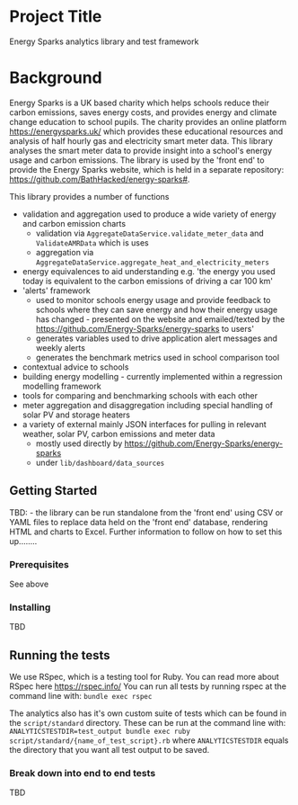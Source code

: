 # Project Title

Energy Sparks analytics library and test framework

# Background

Energy Sparks is a UK based charity which helps schools reduce their carbon emissions, saves energy costs, and provides energy and climate change education to school pupils. The charity provides an online platform https://energysparks.uk/ which provides these educational resources and analysis of half hourly gas and electricity smart meter data. This library analyses the smart meter data to provide insight into a school's energy usage and carbon emissions. The library is used by the 'front end' to provide the Energy Sparks website, which is held in a separate repository: https://github.com/BathHacked/energy-sparks#.

This library provides a number of functions
- validation and aggregation used to produce a wide variety of energy and carbon emission charts
  - validation via `AggregateDataService.validate_meter_data` and `ValidateAMRData` which is uses
  - aggregation via `AggregateDataService.aggregate_heat_and_electricity_meters`
- energy equivalences to aid understanding e.g. 'the energy you used today is equivalent to the carbon emissions of driving a car 100 km'
- 'alerts' framework
  - used to monitor schools energy usage and provide feedback to schools where they can save energy and how their energy usage has changed - presented on the website and emailed/texted by the https://github.com/Energy-Sparks/energy-sparks to users'
  - generates variables used to drive application alert messages and weekly alerts
  - generates the benchmark metrics used in school comparison tool
- contextual advice to schools
- building energy modelling - currently implemented within a regression modelling framework
- tools for comparing and benchmarking schools with each other
- meter aggregation and disaggregation including special handling of solar PV and storage heaters
- a variety of external mainly JSON interfaces for pulling in relevant weather, solar PV, carbon emissions and meter data
  - mostly used directly by https://github.com/Energy-Sparks/energy-sparks
  - under `lib/dashboard/data_sources`

## Getting Started

TBD: - the library can be run standalone from the 'front end' using CSV or YAML files to replace data held on the 'front end' database, rendering HTML and charts to Excel. Further information to follow on how to set this up........

### Prerequisites

See above

### Installing

TBD

## Running the tests

We use RSpec, which is a testing tool for Ruby.  You can read more about RSpec here https://rspec.info/
You can run all tests by running rspec at the command line with:
`bundle exec rspec`

The analytics also has it's own custom suite of tests which can be found in the `script/standard` directory.  These can be run at the command line with:
`ANALYTICSTESTDIR=test_output bundle exec ruby script/standard/{name_of_test_script}.rb`
where `ANALYTICSTESTDIR` equals the directory that you want all test output to be saved.

### Break down into end to end tests

TBD
